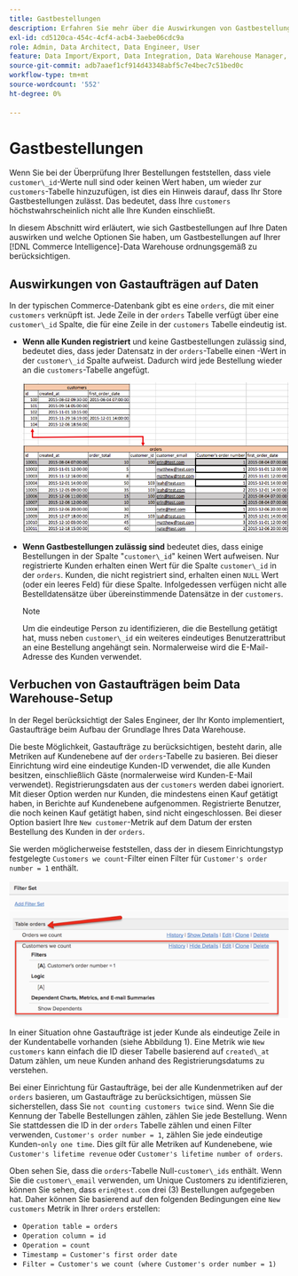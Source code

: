 ```yaml
---
title: Gastbestellungen
description: Erfahren Sie mehr über die Auswirkungen von Gastbestellungen auf Ihre Daten und welche Optionen Sie haben, um Gastbestellungen auf Ihrer [!DNL Commerce Intelligence] Data Warehouse ordnungsgemäß zu berücksichtigen.
exl-id: cd5120ca-454c-4cf4-acb4-3aebe06cdc9a
role: Admin, Data Architect, Data Engineer, User
feature: Data Import/Export, Data Integration, Data Warehouse Manager, Commerce Tables
source-git-commit: adb7aaef1cf914d43348abf5c7e4bec7c51bed0c
workflow-type: tm+mt
source-wordcount: '552'
ht-degree: 0%

---
```


# Gastbestellungen

Wenn Sie bei der Überprüfung Ihrer Bestellungen feststellen, dass viele `customer\_id`-Werte null sind oder keinen Wert haben, um wieder zur `customers`-Tabelle hinzuzufügen, ist dies ein Hinweis darauf, dass Ihr Store Gastbestellungen zulässt. Das bedeutet, dass Ihre `customers` höchstwahrscheinlich nicht alle Ihre Kunden einschließt.

In diesem Abschnitt wird erläutert, wie sich Gastbestellungen auf Ihre Daten auswirken und welche Optionen Sie haben, um Gastbestellungen auf Ihrer [!DNL Commerce Intelligence]-Data Warehouse ordnungsgemäß zu berücksichtigen.

## Auswirkungen von Gastaufträgen auf Daten

In der typischen Commerce-Datenbank gibt es eine `orders`, die mit einer `customers` verknüpft ist. Jede Zeile in der `orders` Tabelle verfügt über eine `customer\_id` Spalte, die für eine Zeile in der `customers` Tabelle eindeutig ist.

* **Wenn alle Kunden registriert** und keine Gastbestellungen zulässig sind, bedeutet dies, dass jeder Datensatz in der `orders`-Tabelle einen -Wert in der `customer\_id` Spalte aufweist. Dadurch wird jede Bestellung wieder an die `customers`-Tabelle angefügt.

  ![](../../assets/guest-orders-4.png)

* **Wenn Gastbestellungen zulässig sind** bedeutet dies, dass einige Bestellungen in der Spalte &quot;`customer\_id`&quot; keinen Wert aufweisen. Nur registrierte Kunden erhalten einen Wert für die Spalte `customer\_id` in der `orders`. Kunden, die nicht registriert sind, erhalten einen `NULL` Wert (oder ein leeres Feld) für diese Spalte. Infolgedessen verfügen nicht alle Bestelldatensätze über übereinstimmende Datensätze in der `customers`.

  >[!NOTE]
  >
  >Um die eindeutige Person zu identifizieren, die die Bestellung getätigt hat, muss neben `customer\_id` ein weiteres eindeutiges Benutzerattribut an eine Bestellung angehängt sein. Normalerweise wird die E-Mail-Adresse des Kunden verwendet.

## Verbuchen von Gastaufträgen beim Data Warehouse-Setup

In der Regel berücksichtigt der Sales Engineer, der Ihr Konto implementiert, Gastaufträge beim Aufbau der Grundlage Ihres Data Warehouse.

Die beste Möglichkeit, Gastaufträge zu berücksichtigen, besteht darin, alle Metriken auf Kundenebene auf der `orders`-Tabelle zu basieren. Bei dieser Einrichtung wird eine eindeutige Kunden-ID verwendet, die alle Kunden besitzen, einschließlich Gäste (normalerweise wird Kunden-E-Mail verwendet). Registrierungsdaten aus der `customers` werden dabei ignoriert. Mit dieser Option werden nur Kunden, die mindestens einen Kauf getätigt haben, in Berichte auf Kundenebene aufgenommen. Registrierte Benutzer, die noch keinen Kauf getätigt haben, sind nicht eingeschlossen. Bei dieser Option basiert Ihre `New customer`-Metrik auf dem Datum der ersten Bestellung des Kunden in der `orders`.

Sie werden möglicherweise feststellen, dass der in diesem Einrichtungstyp festgelegte `Customers we count`-Filter einen Filter für `Customer's order number = 1` enthält.

![](../../assets/guest-orders-filter-set.png)

In einer Situation ohne Gastaufträge ist jeder Kunde als eindeutige Zeile in der Kundentabelle vorhanden (siehe Abbildung 1). Eine Metrik wie `New customers` kann einfach die ID dieser Tabelle basierend auf `created\_at` Datum zählen, um neue Kunden anhand des Registrierungsdatums zu verstehen.

Bei einer Einrichtung für Gastaufträge, bei der alle Kundenmetriken auf der `orders` basieren, um Gastaufträge zu berücksichtigen, müssen Sie sicherstellen, dass Sie `not counting customers twice` sind. Wenn Sie die Kennung der Tabelle Bestellungen zählen, zählen Sie jede Bestellung. Wenn Sie stattdessen die ID in der `orders` Tabelle zählen und einen Filter verwenden, `Customer's order number = 1`, zählen Sie jede eindeutige Kunden-`only one time`. Dies gilt für alle Metriken auf Kundenebene, wie `Customer's lifetime revenue` oder `Customer's lifetime number of orders`.

Oben sehen Sie, dass die `orders`-Tabelle Null-`customer\_ids` enthält. Wenn Sie die `customer\_email` verwenden, um Unique Customers zu identifizieren, können Sie sehen, dass `erin@test.com` drei (3) Bestellungen aufgegeben hat. Daher können Sie basierend auf den folgenden Bedingungen eine `New customers` Metrik in Ihrer `orders` erstellen:

* `Operation table = orders`
* `Operation column = id`
* `Operation = count`
* `Timestamp = Customer's first order date`
* `Filter = Customer's we count (where Customer's order number = 1)`
